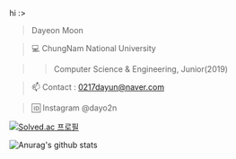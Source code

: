 hi :>

> Dayeon Moon

> 💻 ChungNam National University

>>   Computer Science & Engineering, Junior(2019)


> 📫 Contact : 0217dayun@naver.com


> 🆔 Instagram @dayo2n


[![Solved.ac 프로필](http://mazassumnida.wtf/api/generate_badge?boj=ansek217)](https://solved.ac/ansek217)


<!--[![Top Langs](https://github-readme-stats.vercel.app/api/top-langs/?username=dayo2n&layout=compact)](https://github.com/dayo2n/github-readme-stats)-->

![Anurag's github stats](https://github-readme-stats.vercel.app/api?username=dayo2n&show_icons=true&theme=dracula)

<!--
**dayo2n/dayo2n** is a ✨ _special_ ✨ repository because its `README.md` (this file) appears on your GitHub profile.

Here are some ideas to get you started:

- 🔭 I’m currently working on ...
- 🌱 I’m currently learning ...
- 👯 I’m looking to collaborate on ...
- 🤔 I’m looking for help with ...
- 💬 Ask me about ...
- 📫 How to reach me: ...
- 😄 Pronouns: ...
- ⚡ Fun fact: ...
-->
 
 
